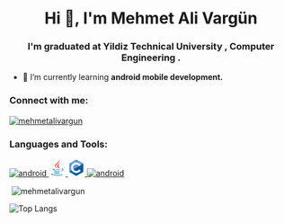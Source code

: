 <h1 align="center">Hi 👋, I'm Mehmet Ali Vargün</h1>
<h3 align="center">I'm graduated at Yildiz Technical University , Computer Engineering .</h3>


- 🌱 I’m currently learning **android mobile development.**

<h3 align="left">Connect with me:</h3>
<p align="left">
<a href="https://linkedin.com/in/mehmetalivargun" target="blank"><img align="center" src="https://image.flaticon.com/icons/png/512/174/174857.png" alt="mehmetalivargun" height="40" width="40" /></a>
</p>

<h3 align="left">Languages and Tools:</h3>
<a href="https://developer.android.com/" target="_blank"> <img src="https://www.vectorlogo.zone/logos/android/android-icon.svg" alt="android" width="30" height="30"/> </a>
<a href="https://developer.android.com/" target="_blank"> <img src="https://raw.githubusercontent.com/devicons/devicon/master/icons/java/java-original.svg" alt="android" width="30" height="30"/> </a>
<a href="https://developer.android.com/" target="_blank"> <img src="https://raw.githubusercontent.com/devicons/devicon/master/icons/c/c-original.svg" alt="android" width="30" height="30"/> </a>
<a href="https://developer.android.com/" target="_blank"> <img src="https://www.vectorlogo.zone/logos/kotlinlang/kotlinlang-icon.svg" alt="android" width="30" height="30"/> </a>


<p>&nbsp;<img align="center" src="https://github-readme-stats.vercel.app/api?username=mehmetalivargun&show_icons=true&locale=en" alt="mehmetalivargun" /></p>

 <img alt="Top Langs" src="https://github-readme-stats.vercel.app/api/top-langs/?username=mehmetalivargun&bg_color=151515&title_color=e63946&text_color=9f9f9f"/>
